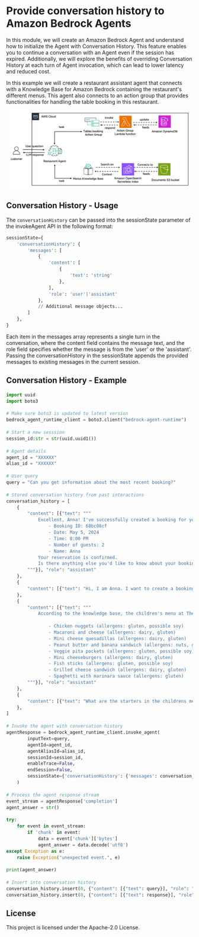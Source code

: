 # Provide conversation history to Amazon Bedrock Agents

In this module, we will create an Amazon Bedrock Agent and understand how to initialize the Agent with Conversation History. This feature enables you to continue a conversation with an Agent even if the session has expired. Additionally, we will explore the benefits of overriding Conversation History at each turn of Agent invocation, which can lead to lower latency and reduced cost. 

In this example we will create a restaurant assistant agent that connects with a Knowledge Base for Amazon Bedrock containing the restaurant's different menus. This agent also connects to an action group that provides functionalities for handling the table booking in this restaurant.

![architecture](./architecture.png)

## Conversation History - Usage

The `conversationHistory` can be passed into the sessionState parameter of the invokeAgent API in the following format:

```python
sessionState={
    'conversationHistory': {
        'messages': [
            {
                'content': [
                    {
                        'text': 'string'
                    },
                ],
                'role': 'user'|'assistant'
            },
            // Additional message objects...
        ]
    },
}
```

Each item in the messages array represents a single turn in the conversation, where the content field contains the message text, and the role field specifies whether the message is from the 'user' or the 'assistant'. Passing the conversationHistory in the sessionState appends the provided messages to existing messages in the current session.

## Conversation History - Example

```python
import uuid
import boto3

# Make sure boto3 is updated to latest version
bedrock_agent_runtime_client = boto3.client("bedrock-agent-runtime")

# Start a new sesssion
session_id:str = str(uuid.uuid1())

# Agent details
agent_id = "XXXXXX"
alias_id = "XXXXXX"

# User query
query = "Can you get information about the most recent booking?"

# Stored conversation history from past interactions
conversation_history = [
    {
        "content": [{"text": """
            Excellent, Anna! I've successfully created a booking for you. Here are the details:
                - Booking ID: 68bc08cf
                - Date: May 5, 2024
                - Time: 8:00 PM
                - Number of guests: 2
                - Name: Anna
            Your reservation is confirmed. 
            Is there anything else you'd like to know about your booking?
        """}], "role": "assistant"
    },
    {
        "content": [{"text": "Hi, I am Anna. I want to create a booking for 2 people, at 8pm on the 5th of May 2024."}], "role": "user"
    },
    {
        "content": [{"text": """
            According to the knowledge base, the children's menu at The Regrettable Experience does not have a separate "starters" section. However, some of the entree options could be considered starters or appetizers, such as:
                
                - Chicken nuggets (allergens: gluten, possible soy)
                - Macaroni and cheese (allergens: dairy, gluten)  
                - Mini cheese quesadillas (allergens: dairy, gluten)
                - Peanut butter and banana sandwich (allergens: nuts, gluten)
                - Veggie pita pockets (allergens: gluten, possible soy)
                - Mini cheeseburgers (allergens: dairy, gluten)
                - Fish sticks (allergens: gluten, possible soy)
                - Grilled cheese sandwich (allergens: dairy, gluten)
                - Spaghetti with marinara sauce (allergens: gluten)
        """}], "role": "assistant"
    },
    {
        "content": [{"text": "What are the starters in the childrens menu?"}], "role": "user"
    },
]

# Invoke the agent with conversation history
agentResponse = bedrock_agent_runtime_client.invoke_agent(
        inputText=query,
        agentId=agent_id,
        agentAliasId=alias_id,
        sessionId=session_id,
        enableTrace=False,
        endSession=False,
        sessionState={'conversationHistory': {'messages': conversation_history}}
    )

# Process the agent response stream
event_stream = agentResponse['completion']
agent_answer = str()

try:
    for event in event_stream:        
        if 'chunk' in event:
            data = event['chunk']['bytes']
            agent_answer = data.decode('utf8')
except Exception as e:
    raise Exception("unexpected event.", e)

print(agent_answer)

# Insert into conversation history
conversation_history.insert(0, {"content": [{"text": query}], "role": "user"})
conversation_history.insert(0, {"content": [{"text": response}], "role": "assistant"})
```

## License

This project is licensed under the Apache-2.0 License.